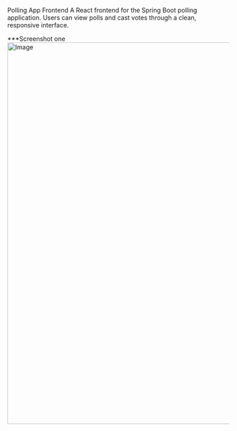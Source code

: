 Polling App Frontend
A React frontend for the Spring Boot polling application. Users can view polls and cast votes through a clean, responsive interface.



***Screenshot one <img width="1891" height="867" alt="Image" src="https://github.com/user-attachments/assets/63636f8d-e904-4917-9e36-8fa232951d7e" />
